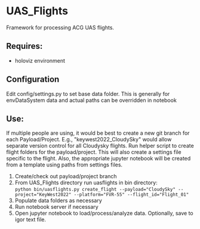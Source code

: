 # UAS_Flights

Framework for processing ACG UAS flights. 

## Requires: 
- holoviz environment

## Configuration
Edit config/settings.py to set base data folder. This is generally for envDataSystem data and actual paths can be overridden in notebook

## Use:
If multiple people are using, it would be best to create a new git branch for each Payload/Project. E.g., "keywest2022_CloudySky" would allow separate version control for all Cloudysky flights. Run helper script to create flight folders for the payload/project. This will also create a settings file specific to the flight. Also, the appropriate jupyter notebook will be created from a template using paths from settings files.

1. Create/check out payload/project branch
2. From UAS_Flights directory run uasflights in bin directory: <br>
```python bin/uasflights.py create_flight --payload="CloudySky" --project="KeyWest2022" --platform="FVR-55" --flight_id="Flight_01"```
3. Populate data folders as necessary 
4. Run notebook server if necessary
5. Open jupyter notebook to load/process/analyze data. Optionally, save to igor text file.
